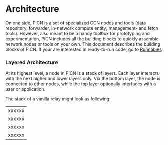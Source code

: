 # Architecture

On one side, PiCN is a set of specialized CCN nodes and tools (data repository, forwarder, in-network compute entity; management- and fetch tools). However, also meant to be a handy toolbox for prototyping and experimentation, PiCN includes all the building blocks to quickly assemble network nodes or tools on your own. This document describes the building blocks of PiCN. If your are interested in ready-to-run code, go to [Runnables](runnables.md).

### Layered Architecture

At its highest level, a node in PiCN is a stack of layers. Each layer interacts with the next higher and lower layers only. Via the bottom layer, the node is connected to other nodes, while the top layer optionally interfaces with a user or application. 

The stack of a vanilla relay might look as following:

|        |
|:------:|
| xxxxxx |
| xxxxxx |
| xxxxxx |
| xxxxxx |
